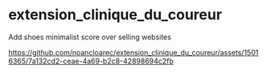 # extension_clinique_du_coureur
Add shoes minimalist score over selling websites


https://github.com/noancloarec/extension_clinique_du_coureur/assets/15016365/7a132cd2-ceae-4a69-b2c8-42898694c2fb

